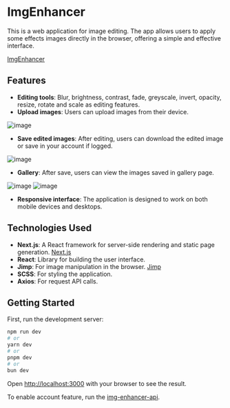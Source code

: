 # ImgEnhancer

This is a web application for image editing. The app allows users to apply some effects images directly in the browser, offering a simple and effective interface.

[ImgEnhancer](https://img-enhancer-xi.vercel.app/)

## Features

- **Editing tools**: Blur, brightness, contrast, fade, greyscale, invert, opacity, resize, rotate and scale as editing features.
- **Upload images**: Users can upload images from their device.

![image](https://github.com/user-attachments/assets/6dc44659-dddb-4a6e-a99b-cbf9341f1e47)

- **Save edited images**: After editing, users can download the edited image or save in your account if logged.

![image](https://github.com/user-attachments/assets/74468575-f357-4f50-86ff-4434d4e29579)

- **Gallery**: After save, users can view the images saved in gallery page.

![image](https://github.com/user-attachments/assets/a181f4b4-04f5-413d-8a76-868689fc6730) ![image](https://github.com/user-attachments/assets/e423cea6-0bdb-4954-8ed8-1e3296887412)





- **Responsive interface**: The application is designed to work on both mobile devices and desktops.

## Technologies Used

- **Next.js**: A React framework for server-side rendering and static page generation. [Next.js](https://nextjs.org)
- **React**: Library for building the user interface.
- **Jimp**: For image manipulation in the browser. [Jimp](https://github.com/jimp-dev/jimp)
- **SCSS**: For styling the application.
- **Axios**: For request API calls.

## Getting Started

First, run the development server:

```bash
npm run dev
# or
yarn dev
# or
pnpm dev
# or
bun dev
```

Open [http://localhost:3000](http://localhost:3000) with your browser to see the result.

To enable account feature, run the [img-enhancer-api](https://github.com/JoaoYamaguti/img-enhancer-api).

